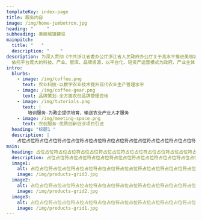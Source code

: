 ```yaml
---
templateKey: index-page
title: 服务内容
image: /img/home-jumbotron.jpg
heading: "     "
subheading: 美丽城镇建设
mainpitch:
  title: "   "
  description: "    "
description: 为深入贯彻《中共浙江省委办公厅浙江省人民政府办公厅关于高水平推进美丽城镇建设的意见》(浙委办发[2019]52号)文件精神，全面推进新时代美丽城镇建设，建立美丽城镇建设服务平台。
  依托平台庞大的科技、产业、智库、品牌资源，以平台化、轻资产运营模式为政府、产业主体（农民合作社、家庭农场、种植大户、农业企业）提供现代农业产业咨询、建设及运营服务，补短板、炼长板实现产业可持续发展，高水平推进美丽城镇建设。
intro:
  blurbs:
    - image: /img/coffee.png
      text: 农业科技-以数字农业技术提升现代农业生产管理水平
    - image: /img/coffee-gear.png
      text: 品牌策划-全方面农创品牌管理咨询
    - image: /img/tutorials.png
      text: |
        培训服务-为政企提供培育、输送农业产业人才服务
    - image: /img/meeting-space.png
      text: 农创服务-优质创新创业项目引进
  heading: "标题1 "
  description: |
    占位占位符占位占位符占位占位符占位占位符占位占位符占位占位符占位占位符占位占位符占位占位符占位占位符
main:
  heading: 占位占位符占位占位符占位占位符占位占位符占位占位符占位占位符占位占位符占位占位符占位占位符占位占位符
  description: 占位占位符占位占位符占位占位符占位占位符占位占位符占位占位符占位占位符占位占位符占位占位符占位占位符
  image1:
    alt: 占位占位符占位占位符占位占位符占位占位符占位占位符占位占位符占位占位符占位占位符占位占位符占位占位符
    image: /img/products-grid3.jpg
  image2:
    alt: 占位占位符占位占位符占位占位符占位占位符占位占位符占位占位符占位占位符占位占位符占位占位符占位占位符
    image: /img/products-grid2.jpg
  image3:
    alt: 占位占位符占位占位符占位占位符占位占位符占位占位符占位占位符占位占位符占位占位符占位占位符占位占位符
    image: /img/products-grid1.jpg
---
```

